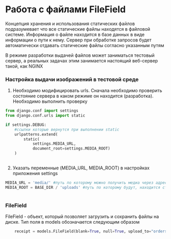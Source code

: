 # Работа с файлами FileField

Концепция хранения и использования статических файлов подразумевает что все статические файлы находятся 
в файловой системе. Информация о файле находится в базе данных в виде информации о пути к нему. Сервер при обработке
запросов будет автоматически отдавать статические файлы согласно указанным путям

В режиме разработки выдачей файлов может заниматься тестовый сервер, а реальных задачах этим занимается настоящий 
веб-сервер такой, как NGINX

### Настройка выдачи изображений в тестовой среде
1. Необходимо модифицировать urls. Сначала необходимо проверить состояние сервера в каком режиме он находится (разработка).
Необходимо выполнить проверку
```python
from django.conf import settings
from django.conf.urls import static

if settings.DEBUG:
    #ссылки которые вернутся при выполнении static
    urlpatterns.extend(
        static(
            settings.MEDIA_URL,
            document_root=settings.MEDIA_ROOT)
    )
    
```
2. Указать переменные (MEDIA_URL, MEDIA_ROOT) в настройках приложения settings
```python
MEDIA_URL = 'media/' #путь по которому можно получить медиа через адресную строку
MEDIA_ROOT = BASE_DIR / 'uploads' #путь по которому будут, находится статичные файлы
    
```
### FileField
FileField - объект, который позволяет загрузить и сохранить файлы на диске.
Тип поля в models обозначается следующим образом
```python
    receipt = models.FileField(blank=True, null=True, upload_to="orders/receipts") #указывается маршрут куда сохранять файлы 
```